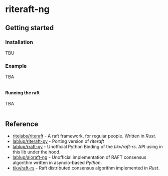 # riteraft-ng

## Getting started

### Installation

TBU

<!-- #### With pip

```
$ pip install riteraft
``` -->

### Example

TBA

```py

```


#### Running the raft

TBA

```py

```

## Reference

- [ritelabs/riteraft](https://github.com/ritelabs/riteraft) - A raft framework, for regular people. Written in *Rust*.
- [lablup/riteraft-py](https://github.com/ritelabs/riteraft-py) - Porting version of *riteraft*
- [lablup/rraft-py](https://github.com/lablup/rraft-py) - Unofficial Python Binding of the *tikv/raft-rs*. API using in this lib under the hood.
- [lablup/aioraft-ng](https://github.com/lablup/aioraft-ng) - Unofficial implementation of RAFT consensus algorithm written in asyncio-based *Python*.
- [tikv/raft-rs](https://github.com/tikv/raft-rs) - Raft distributed consensus algorithm implemented in *Rust*.
